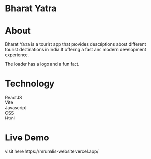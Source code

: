 

# Bharat Yatra
<h1>About</h1>
Bharat Yatra is a tourist app that provides descriptions about different tourist destinations in India.It offering a fast and modern development experience.

The loader has a logo and a fun fact.

<h1>Technology</h1>
ReactJS<br>
Vite<br>
Javascript<br>
CSS<br>
Html

<h1>Live Demo</h1>
visit here https://mrunalis-website.vercel.app/

